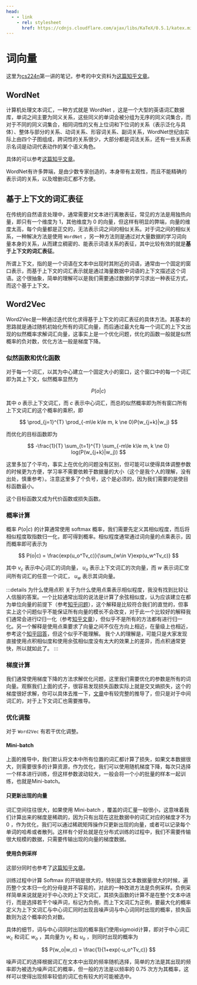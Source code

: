 ```yaml
---
head:
  - - link
    - rel: stylesheet
      href: https://cdnjs.cloudflare.com/ajax/libs/KaTeX/0.5.1/katex.min.css
---
```

# 词向量

这里为[cs224n](https://web.stanford.edu/class/cs224n/)第一讲的笔记，参考的中文资料为[这篇知乎文章](https://zhuanlan.zhihu.com/p/527211805)。

## WordNet

计算机处理文本词汇，一种方式就是 WordNet ，这是一个大型的英语词汇数据库，单词之间主要为同义关系，这些同义的单词会被分组为无序的同义词集合，而对于不同的同义词集合，相同词性的又有上位词和下位词的关系（表示泛化与具体）、整体与部分的关系、动词关系、形容词关系、副词关系，WordNet世纪由实际上由四个子图组成，跨词性的关系很少，大部分都是词法关系，还有一些关系表示名词是动词代表动作的某个语义角色。

具体的可以参考[这篇知乎文章](https://zhuanlan.zhihu.com/p/366370332)。

WordNet有许多弊端，是由少数专家创造的，本身带有主观性，而且不能精确的表示词的关系，以及增删词汇都不方便。

## 基于上下文的词汇表征

在传统的自然语言处理中，通常需要对文本进行离散表征，常见的方法是用独热向量，即只有一个维度为 $1$，其他维度为 $0$ 的向量，但这样有明显的弊端，向量的维度太高，每个向量都是正交的，无法表示词之间的相似关系。对于词之间的相似关系，一种解决方法是使用 `WordNet` ，另一种方法则是通过对大量数据的学习词向量本身的关系，从而建立稠密的、能表示词语关系的表征，其中比较有效的就是**基于上下文的词汇表征**。

所谓上下文，指的是一个词语在文本中出现时其附近的词语，通常由一个固定的窗口表示，而基于上下文的词汇表示就是通过海量数据中词语的上下文描述这个词语。这个很抽象，简单的理解可以是我们需要通过数据的学习求出一种表征方式，而这个基于上下文。

## Word2Vec

Word2Vec是一种通过迭代优化求得基于上下文的词汇表征的具体方法。其基本的思路就是通过随机初始化所有的词汇向量，而后通过最大化每一个词汇的上下文出现的似然概率求解词汇向量，这事实上是一个优化问题，优化的函数一般就是似然概率的负对数，优化方法一般是梯度下降。

### 似然函数和优化函数

对于每一个词汇，以其为中心建立一个固定大小的窗口，这个窗口中的每一个词汇即为其上下文，似然概率显然为

$$
P(o|c)
$$

其中 $o$ 表示上下文词汇，而 $c$ 表示中心词汇，而总的似然概率即为所有窗口所有上下文词汇的这个概率的乘积，即

$$
\prod_{j=1}^{T} \prod_{-m\le k\le m, k \ne 0}P(w_{j+k}|w_j)
$$

而优化的目标函数即为

$$
-\frac{1}{T} \sum_{t=1}^{T} \sum_{-m\le k\le m, k \ne 0} log(P(w_{j+k}|w_j))
$$

这里多加了个平均，事实上在优化的问题没有区别，但可能可以使得具体调整参数的时候更为方便，学习率不需要依赖于数据量的大小（这个是我个人的理解，没有出处，慎重参考）。注意这里多了个负号，这个是必须的，因为我们需要的是使目标函数最小。

这个目标函数又成为代价函数或损失函数。

### 概率计算

概率 $P(o|c)$ 的计算通常使用 softmax 概率，我们需要先定义其相似程度，而后将相似程度取指数归一化，即可得到概率。相似程度通常通过词向量的点乘表示，因而概率即可表示为

$$
P(o|c) = \frac{exp(u_o^Tv_c)}{\sum_{w\in V}exp(u_w^Tv_c)}
$$

其中 $v_c$ 表示中心词汇的词向量， $u_o$ 表示上下文词汇的次向量，而 $w$ 表示词汇空间所有词汇的任意一个词汇， $u_w$ 表示其词向量。

:::details 为什么使用点积
关于为什么使用点乘表示相似程度，我没有找到比较让人信服的答案。一个比较通常出现的说法是计算了余弦相似度，认为应该建立在都为单位向量的前提下（参考[知乎问题](https://www.zhihu.com/question/268273151)），这个解释是比较符合我们的直觉的，但事实上这个问题似乎不能保证所有向量的模长不会改变，对于此一个比较好的解释我们通常会进行l2归一化（参考[知乎文章](https://zhuanlan.zhihu.com/p/159244903)），但似乎不是所有的方法都有进行归一化。另一个解释是使用点乘要求了向量之间不仅在方向上相近，在量级上也相近，参考这个[知乎回答](https://www.zhihu.com/question/613803751)，但这个似乎不能理解。
我个人的理解是，可能只是大家发现直接使用点积相似度和使用余弦相似度没有太大的效果上的差异，而点积通常更快，所以就如此了。
:::

### 梯度计算

我们通常使用梯度下降的方法求解优化问题，这里我们需要优化的参数是所有的词向量。观察我们上面的式子，很容易发现损失函数实际上就是交叉熵损失，这个的梯度很好求解，你可以具体去推一下，[文章](https://zhuanlan.zhihu.com/p/527211805)中有较完整的推导了，但只是对于中间词汇的，对于上下文词汇也需要推导。

### 优化调整

对于 `Word2Vec` 有若干优化调整。

#### Mini-batch

上面的推导中，我们默认将文本中所有位置的词汇都计算了损失，如果文本数据很大，则需要很多的计算资源，作为优化，我们可以使用随机梯度下降，每次只选择一个样本进行训练，但这样参数波动较大，一般会将一个小的批量的样本一起训练，也就是Mini-batch。

#### 只更新出现的向量

词汇空间往往很大，如果使用 Mini-batch ，覆盖的词汇量一般很小，这意味着我们计算出来的梯度是稀疏的，因为只有出现在这批数据中的词汇对应的梯度才不为 $0$ ，作为优化，我们可以通过稀疏矩阵操作只更新出现的向量，或者可以记录每个单词的哈希或者散列。这样有个好处就是在分布式训练的过程中，我们不需要传输很大规模的数据，只需要传输出现的向量的梯度数据。

#### 使用负例采样

这部分同时也参考了[这篇知乎文章](https://zhuanlan.zhihu.com/p/153502072)。

训练过程中计算 Softmax 的开销是很大的，特别是当文本数据量很大的时候，遍历整个文本归一化的分母是并不容易的，对此的一种改进方法是负例采样。负例采样简单来说就是对于中心次的上下文词汇，其损失函数的计算不是在整个文本中进行，而是选择若干个噪声词，标记为负例，而上下文词汇为正例，要最大化的概率定义为上下文词汇与中心词汇同时出现且噪声词与中心词同时出现的概率，损失函数则为这个概率的负对数。

具体的细节，词与中心词同时出现的概率我们使用sigmoid计算，即对于中心词汇 $w_c$ 和词汇 $w_o$ ，其向量为 $v_c$ 和 $u_o$ ，则同时出现的概率为

$$
P(w_o|w_c) = \frac{1}{1+exp(-u_o^Tv_c)}
$$

噪声词汇的选择根据词汇在文本中出现的频率随机选择，简单的方法是其出现的频率即为被选为噪声词汇的概率，但一般的方法是以频率的 $0.75$ 次方为其概率，这样可以使得出现频率较低的词汇也有较大的可能被选中。
